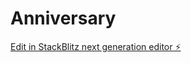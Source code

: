 # Anniversary

[Edit in StackBlitz next generation editor ⚡️](https://stackblitz.com/~/github.com/DracoEmpire192/Anniversary)